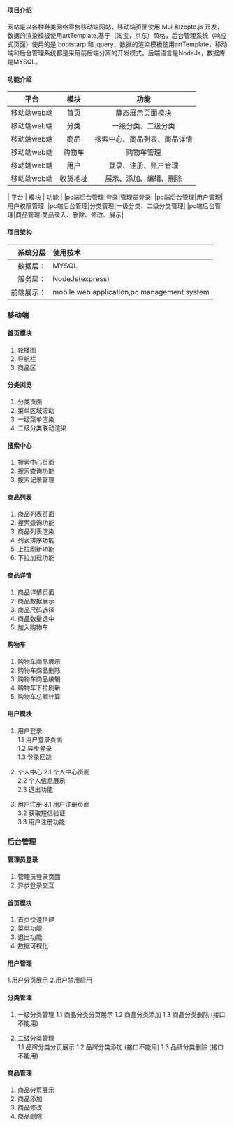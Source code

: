 #### 项目介绍
网站是以各种鞋类网络零售移动端网站，移动端页面使用 Mui 和zepto.js 开发，数据的渲染模板使用artTemplate,基于（淘宝，京东）风格，后台管理系统（响应式页面）使用的是 bootstarp 和 jquery，数据的渲染模板使用artTemplate，移动端和后台管理系统都是采用前后端分离的开发模式。后端语言是NodeJs，数据库是MYSQL。

#### 功能介绍
| 平台 | 模块 | 功能 |
|:------:|:-----:|:-----:|
|移动端web端|首页|静态展示页面模块|
|移动端web端|分类|一级分类、二级分类|
|移动端web端|商品|搜索中心、商品列表、商品详情|
|移动端web端|购物车|购物车管理|
|移动端web端|用户|登录、注册、账户管理|
|移动端web端|收货地址|展示、添加、编辑、删除|

| 平台 | 模块 | 功能 |
|pc端后台管理|登录|管理员登录|
|pc端后台管理|用户管理|用户权限管理|
|pc端后台管理|分类管理|一级分类、二级分类管理|
|pc端后台管理|商品管理|商品录入、删除、修改、展示|

#### 项目架构
| 系统分层 | 使用技术 |
|------:|:----|
|数据层：|MYSQL|
|服务层：|NodeJs(express)|
|前端展示：|mobile web application,pc management system| 
 
### 移动端

#### 首页模块
1. 轮播图
2. 导航栏
3. 商品区

#### 分类浏览
1. 分类页面
2. 菜单区域滚动
3. 一级菜单渲染
4. 二级分类联动渲染

#### 搜索中心
1. 搜索中心页面
2. 搜索查询功能
3. 搜索记录管理

#### 商品列表
1. 商品列表页面
2. 搜索查询功能
3. 商品列表渲染
4. 列表排序功能
5. 上拉刷新功能
6. 下拉加载功能

#### 商品详情
1. 商品详情页面
2. 商品数据展示
3. 商品尺码选择
4. 商品数量选中
5. 加入购物车

#### 购物车
1. 购物车商品展示
2. 购物车商品删除
3. 购物车商品编辑
4. 购物车下拉刷新
5. 购物车总额计算

#### 用户模块
1. 用户登录  
    1.1 用户登录页面  
    1.2 异步登录  
    1.3 登录回跳    
         
2. 个人中心
    2.1 个人中心页面  
    2.2 个人信息展示  
    2.3 退出功能 
        
3. 用户注册
    3.1 用户注册页面  
    3.2 获取短信验证  
    3.3 用户注册功能

 
### 后台管理

#### 管理员登录
1. 管理员登录页面
2. 异步登录交互

#### 首页模块
1. 首页快速搭建
2. 菜单功能
3. 退出功能
4. 数据可视化

#### 用户管理
1.用户分页展示
2.用户禁用启用

#### 分类管理
1. 一级分类管理
        1.1 商品分类分页展示 
        1.2 商品分类添加
        1.3 商品分类删除 (接口不能用)

2. 二级分类管理  
        1.1 品牌分类分页展示 
        1.2 品牌分类添加  (接口不能用)
        1.3 品牌分类删除 (接口不能用)

#### 商品管理
1. 商品分页展示
2. 商品添加
3. 商品修改
4. 商品删除
 
 
 

